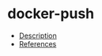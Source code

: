 # docker-push

- [Description](https://github.com/bakdata/ci-templates/tree/main/docs/descriptions/actions/docker-push)
- [References](https://github.com/bakdata/ci-templates/tree/main/docs/references/actions/docker-push)
